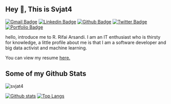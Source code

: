 ## Hey 👋, This is Svjat4
[![Gmail Badge](https://img.shields.io/badge/-rifaiarsaa@gmail.com-c14438?style=flat&logo=Gmail&logoColor=white&link=mailto:rifaiarsaa@gmail.com)](mailto:rifaiarsaa@gmail.com) 
[![Linkedin Badge](https://img.shields.io/badge/-rifaiarsa-0072b1?style=flat&logo=Linkedin&logoColor=white&link=https://www.linkedin.com/in/rifaiarsa/)](https://www.linkedin.com/in/rifaiarsa/) [![Github Badge](https://img.shields.io/badge/-svjat4-grey?style=flat&logo=github&logoColor=white&link=https://github.com/svjat4/)](https://www.github.com/svjat4/) [![Twitter Badge](https://img.shields.io/badge/-RifaiArsandi-00acee?style=flat&logo=twitter&logoColor=white&link=https://twitter.com/RifaiArsandi/)](https://www.twitter.com/RifaiArsandi/) [![Portfolio Badge](https://img.shields.io/badge/portfolio-web-blue?style=flat&link=https://svjat4.github.io/portoweb//)](https://svjat4.github.io/portoweb//) <p align='left'>hello, introduce me to R. Rifai Arsandi. I am an IT enthusiast who is thirsty for knowledge, a little profile about me is that I am a software developer and big data activist and machine learning.</p><p align='left'> You can view my resume <a href='https://drive.google.com/file/d/1eKnAkQYb1OG4l15QhG2Cij6-aRG-Ae3J/view?usp=sharing ' target=_blank><u>here</u>.</a></p>
## Some of my Github Stats
<p align=left> <img src=https://komarev.com/ghpvc/?username=svjat4 alt=svjat4 /> </p>

[![Github stats](https://github-readme-stats.vercel.app/api?username=svjat4&show_icons=true&include_all_commits=true)](https://github.com/svjat4/github-readme-stats)
[![Top Langs](https://github-readme-stats.vercel.app/api/top-langs/?username=svjat4&layout=compact)](https://github.com/svjat4/github-readme-stats)
